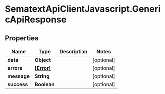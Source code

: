# SematextApiClientJavascript.GenericApiResponse

## Properties

| Name        | Type                    | Description | Notes      |
| ----------- | ----------------------- | ----------- | ---------- |
| **data**    | **Object**              |             | [optional] |
| **errors**  | [**[Error]**](Error.md) |             | [optional] |
| **message** | **String**              |             | [optional] |
| **success** | **Boolean**             |             | [optional] |
